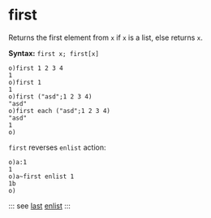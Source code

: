 # first

Returns the first element from `x` if `x` is a list, else returns `x`.

**Syntax:** ```first x; first[x]```

```o
o)first 1 2 3 4
1
o)first 1
1
o)first ("asd";1 2 3 4)
"asd"
o)first each ("asd";1 2 3 4)
"asd"
1
o)
```

`first` reverses `enlist` action:

```o
o)a:1
1
o)a~first enlist 1
1b
o)
```

::: see
[last](/verbs/other/last.md)
[enlist](/verbs/other/enlist.md)
:::
